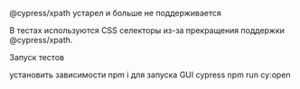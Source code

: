 @cypress/xpath устарел и больше не поддерживается

В тестах используются CSS селекторы из-за прекращения поддержки @cypress/xpath.

Запуск тестов

установить зависимости npm i
для запуска GUI cypress npm run cy:open
